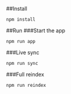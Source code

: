 ##Install
```
npm install
```
##Run
###Start the app
```
npm run app
```
###Live sync
```
npm run sync
```
###Full reindex
```
npm run reindex
```
